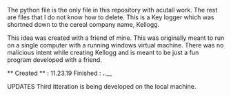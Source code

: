 The python file is the only file in this repository with
acutall work. The rest are files that I do not know how
to delete. This is a Key logger which was shortned down 
to the cereal company name, Kellogg.


This idea was created with a friend of mine.
This was originally meant to run on a single computer with a running windows virtual machine. 
There was no malicious intent while creating Kellogg and is meant to be just a fun program developed with a friend. 


** Created ** : 11.23.19
Finished : __.__.__


UPDATES
Third itteration is being developed on the local machine.
